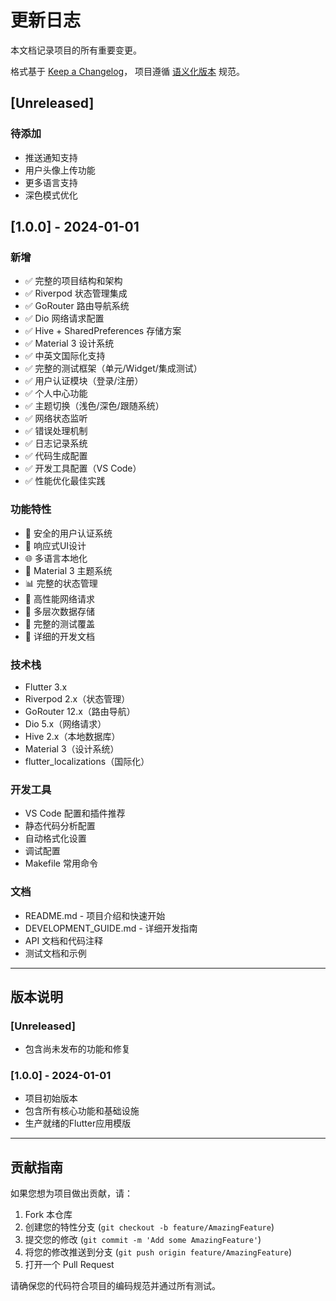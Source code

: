 # 更新日志

本文档记录项目的所有重要变更。

格式基于 [Keep a Changelog](https://keepachangelog.com/zh-CN/1.0.0/)，
项目遵循 [语义化版本](https://semver.org/lang/zh-CN/) 规范。

## [Unreleased]

### 待添加

- 推送通知支持
- 用户头像上传功能
- 更多语言支持
- 深色模式优化

## [1.0.0] - 2024-01-01

### 新增

- ✅ 完整的项目结构和架构
- ✅ Riverpod 状态管理集成
- ✅ GoRouter 路由导航系统
- ✅ Dio 网络请求配置
- ✅ Hive + SharedPreferences 存储方案
- ✅ Material 3 设计系统
- ✅ 中英文国际化支持
- ✅ 完整的测试框架（单元/Widget/集成测试）
- ✅ 用户认证模块（登录/注册）
- ✅ 个人中心功能
- ✅ 主题切换（浅色/深色/跟随系统）
- ✅ 网络状态监听
- ✅ 错误处理机制
- ✅ 日志记录系统
- ✅ 代码生成配置
- ✅ 开发工具配置（VS Code）
- ✅ 性能优化最佳实践

### 功能特性

- 🔐 安全的用户认证系统
- 📱 响应式UI设计
- 🌐 多语言本地化
- 🎨 Material 3 主题系统
- 📊 完整的状态管理
- 🚀 高性能网络请求
- 💾 多层次数据存储
- 🧪 完整的测试覆盖
- 📝 详细的开发文档

### 技术栈

- Flutter 3.x
- Riverpod 2.x（状态管理）
- GoRouter 12.x（路由导航）
- Dio 5.x（网络请求）
- Hive 2.x（本地数据库）
- Material 3（设计系统）
- flutter_localizations（国际化）

### 开发工具

- VS Code 配置和插件推荐
- 静态代码分析配置
- 自动格式化设置
- 调试配置
- Makefile 常用命令

### 文档

- README.md - 项目介绍和快速开始
- DEVELOPMENT_GUIDE.md - 详细开发指南
- API 文档和代码注释
- 测试文档和示例

---

## 版本说明

### [Unreleased]

- 包含尚未发布的功能和修复

### [1.0.0] - 2024-01-01

- 项目初始版本
- 包含所有核心功能和基础设施
- 生产就绪的Flutter应用模版

---

## 贡献指南

如果您想为项目做出贡献，请：

1. Fork 本仓库
2. 创建您的特性分支 (`git checkout -b feature/AmazingFeature`)
3. 提交您的修改 (`git commit -m 'Add some AmazingFeature'`)
4. 将您的修改推送到分支 (`git push origin feature/AmazingFeature`)
5. 打开一个 Pull Request

请确保您的代码符合项目的编码规范并通过所有测试。
